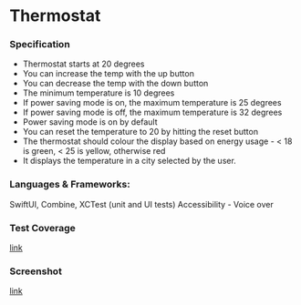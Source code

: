 #  Thermostat


### Specification

- Thermostat starts at 20 degrees
- You can increase the temp with the up button
- You can decrease the temp with the down button
- The minimum temperature is 10 degrees
- If power saving mode is on, the maximum temperature is 25 degrees
- If power saving mode is off, the maximum temperature is 32 degrees
- Power saving mode is on by default
- You can reset the temperature to 20 by hitting  the reset button
- The thermostat should colour the display based on energy usage - < 18 is green, < 25 is yellow, otherwise red
- It displays the temperature in a city selected by the user.

### Languages & Frameworks: 
SwiftUI, 
Combine, 
XCTest (unit and UI tests)
Accessibility - Voice over

### Test Coverage
[link](/Users/kamacbook/SwiftProject/Moje/Thermostat/Thermostat/ThermostatScreenShot.png)

### Screenshot
[link](/Users/kamacbook/SwiftProject/Moje/Thermostat/Thermostat/ThermostatScreenShot.png)



